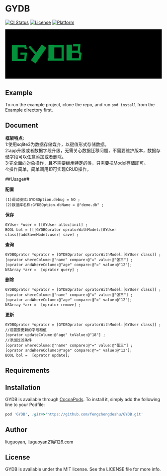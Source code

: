# GYDB

[![CI Status](https://img.shields.io/travis/liuguoyan/GYDB.svg?style=flat)](https://travis-ci.org/liuguoyan/GYDB)
[![License](https://img.shields.io/cocoapods/l/GYDB.svg?style=flat)](https://cocoapods.org/pods/GYDB)
[![Platform](https://img.shields.io/cocoapods/p/GYDB.svg?style=flat)](https://cocoapods.org/pods/GYDB)


![Image text](https://github.com/fengzhongdeshu/GYDB/blob/master/Image/gydb_03.png)
## Example

To run the example project, clone the repo, and run `pod install` from the Example directory first.

## Document
**框架特点:**  
1:使用sqlite3为数据存储媒介，以键值形式存储数据。  
2:app升级或者数据字段升级，无需关心数据迁移问题，不需要维护版本，数据存储字段可以任意添加或者删除。  
3:完全面向对象操作，且不需要继承特定的类，只需要把Model存储即可。  
4:操作简单，简单调用即可实现CRUD操作。  
 

##Usage##  

**配置**  
```
(1)调试模式:GYDBOption.debug = NO ;  
(2)数据库名称:GYDBOption.dbName = @"demo.db" ;  
```

**保存**  
```
GYUser *user = [[GYUser alloc]init] ;  
BOOL bol = [[[GYDBOprator opratorWithModel:[GYUser class]]addSaveModel:user] save] ;
```
**查询**    
```
GYDBOprator *oprator = [GYDBOprator opratorWithModel:[GYUser class]] ;  
[oprator whereColume:@"name" compare:@"=" value:@"张三"] ;  
[oprator andWhereColume:@"age" compare:@"=" value:@"12"];  
NSArray *arr =  [oprator query] ;  
```
**删除**  
```
GYDBOprator *oprator = [GYDBOprator opratorWithModel:[GYUser class]] ;  
[oprator whereColume:@"name" compare:@"=" value:@"张三"] ;  
[oprator andWhereColume:@"age" compare:@"=" value:@"12"];  
NSArray *arr =  [oprator remove] ;  
```
**更新**  
```
GYDBOprator *oprator = [GYDBOprator opratorWithModel:[GYUser class]] ;  
//设置要更新的字段和值  
[oprator updateColume:@"age" toValue:@"18"] ;  
//添加过滤条件  
[oprator whereColume:@"name" compare:@"=" value:@"张三"] ;  
[oprator andWhereColume:@"age" compare:@"=" value:@"12"];  
BOOL bol =  [oprator update];  
```

## Requirements

## Installation

GYDB is available through [CocoaPods](https://cocoapods.org). To install
it, simply add the following line to your Podfile:

```ruby
pod 'GYDB', :git=>'https://github.com/fengzhongdeshu/GYDB.git'
```

## Author

liuguoyan, liuguoyan21@126.com

## License

GYDB is available under the MIT license. See the LICENSE file for more info.
